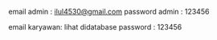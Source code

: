 email admin : ilul4530@gmail.com
password admin : 123456

email karyawan: lihat didatabase
password : 123456
